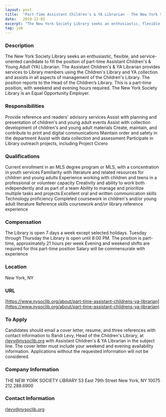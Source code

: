 ```yaml
---
layout: post
title:  "Part-Time Assistant Children's & YA Librarian - The New York Society Library"
date:   2019-12-02
excerpt: "The New York Society Library seeks an enthusiastic, flexible, and service-oriented candidate to fill the position of part-time Assistant Children's & Young Adult (YA) Librarian. The Assistant Children's & YA Librarian provides services to Library members using the Children's Library and YA collection and assists in all aspects of management..."
tag: job
---
```


### Description   

The New York Society Library seeks an enthusiastic, flexible, and service-oriented candidate to fill the position of part-time Assistant Children's & Young Adult (YA) Librarian. The Assistant Children's & YA Librarian provides services to Library members using the Children's Library and YA collection and assists in all aspects of management of the Children's Library. The position reports to the Head of the Children’s Library. This is a part-time position, with weekend and evening hours required.
The New York Society Library is an Equal Opportunity Employer.


### Responsibilities   

Provide reference and readers' advisory services
Assist with planning and presentation of children's and young adult events
Assist with collection development of children's and young adult materials
Create, maintain, and contribute to print and digital communications
Maintain order and safety in the department
Assist with data collection and assessment
Participate in Library outreach projects, including Project Cicero


### Qualifications   

Current enrollment in an MLS degree program or MLS, with a concentration in youth services
Familiarity with literature and related resources for children and young adults
Experience working with children and teens in a professional or volunteer capacity
Creativity and ability to work both independently and as part of a team
Ability to manage and prioritize multiple tasks and projects
Excellent oral and written communication skills
Technology proficiency
Completed coursework in children's and/or young adult literature
Reference skills coursework and/or library reference experience


### Compensation   

The Library is open 7 days a week except selected holidays. Tuesday through Thursday the Library is open until 8:00 PM. The position is part-time, approximately 21 hours per week Evening and weekend shifts are required for this part-time position Salary will be commensurate with experience


### Location   

New York, NY


### URL   

[https://www.nysoclib.org/about/part-time-assistant-childrens-ya-librarian](https://www.nysoclib.org/about/part-time-assistant-childrens-ya-librarian)

### To Apply   

Candidates should email a cover letter, resume, and three references with contact information to Randi Levy, Head of the Children's Library, at rlevy@nysoclib.org with Assistant Children's & YA Librarian in the subject line. The cover letter must include your weekend and evening availability information.  Applications without the requested information will not be considered.


### Company Information   

THE NEW YORK
SOCIETY LIBRARY
53 East 79th Street
New York, NY 10075
212.288.6900


### Contact Information   

rlevy@nysoclib.org

